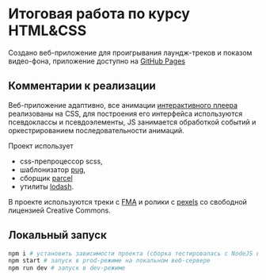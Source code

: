 # Итоговая работа по курсу HTML&CSS

Создано веб-приложение для проигрывания лаундж-треков и показом видео-фона, приложение доступно на [GitHub Pages](https://alexey-ryabkov.github.io/relax-background/)


## Комментарии к реализации

Веб-приложение адаптивно, все анимации [интерактивного плеера](/src/components/player/) реализованы на CSS, для построения его интерфейса используются псевдоклассы и псевдоэлементы, JS занимается обработкой событий и оркестрированием последовательности анимаций.

Проект использует 
- css-препроцессор scss, 
- шаблонизатор [pug](https://pugjs.org/), 
- сборщик [parcel](https://parceljs.org/)
- утилиты [lodash](https://https://lodash.com/). 
  
В проекте используются треки с [FMA](https://freemusicarchive.org/) и ролики с [pexels](https://www.pexels.com/) со свободной лицензией Creative Commons.

## Локальный запуск

```bash
npm i # установить зависимости проекта (сборка тестировалась с NodeJS версии 22.3)
npm start # запуск в prod-режиме на локальном веб-сервере
npm run dev # запуск в dev-режиме
```
